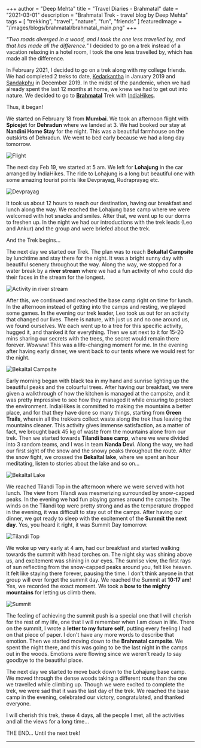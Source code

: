 +++
author = "Deep Mehta"
title = "Travel Diaries - Brahmatal"
date = "2021-03-01"
description = "Brahmatal Trek - travel blog by Deep Mehta"
tags = [
    "trekking",
    "travel",
    "nature",
    "fun",
    "friends"
]
featuredImage = "/images/blogs/brahmatal/brahmatal_main.png"
+++

*"Two roads diverged in a wood, and I took the one less travelled by, and that has made all the difference."*
I decided to go on a trek instead of a vacation relaxing in a hotel room, I took the one less travelled by, which has made all the difference.

In February 2021, I decided to go on a trek along with my college friends. We had completed 2 treks to date, [Kedarkantha](https://indiahikes.com/kedarkantha-trek/) in January 2019 and [Sandakphu](https://indiahikes.com/sandakphu-phalut/) in December 2019. In the midst of the pandemic, when we had already spent the last 12 months at home, we knew we had to get out into nature. We decided to go to **[Brahmatal](https://indiahikes.com/brahmatal-trek/)** Trek with [IndiaHikes](https://indiahikes.com/).

Thus, it began!

We started on February 18 from **Mumbai**. We took an afternoon flight with **Spicejet** for **Dehradun** where we landed at 3. We had booked our stay at **Nandini Home Stay** for the night. This was a beautiful farmhouse on the outskirts of Dehradun. We went to bed early because we had a long day tomorrow.

![Flight](/images/blogs/brahmatal/flight.png)

The next day Feb 19, we started at 5 am. We left for **Lohajung** in the car arranged by IndiaHikes. The ride to Lohajung is a long but beautiful one with some amazing tourist points like Devprayag, Rudraprayag etc.

![Devprayag](/images/blogs/brahmatal/devprayag.png)

It took us about 12 hours to reach our destination, having our breakfast and lunch along the way. We reached the Lohajung base camp where we were welcomed with hot snacks and smiles. After that, we went up to our dorms to freshen up. In the night we had our introductions with the trek leads (Leo and Ankur) and the group and were briefed about the trek.

And the Trek begins...

The next day we started our Trek. The plan was to reach **Bekaltal Campsite** by lunchtime and stay there for the night. It was a bright sunny day with beautiful scenery throughout the way. Along the way, we stopped for a water break by a **river stream** where we had a fun activity of who could dip their faces in the stream for the longest.

![Activity in river stream](/images/blogs/brahmatal/deep_underwater.png)

After this, we continued and reached the base camp right on time for lunch. In the afternoon instead of getting into the camps and resting, we played some games. In the evening our trek leader, Leo took us out for an activity that changed our lives. There is nature, with just us and no one around us, we found ourselves. We each went up to a tree for this specific activity, hugged it, and thanked it for everything. Then we sat next to it for 15-20 mins sharing our secrets with the trees, the secret would remain there forever. Wowww! This was a life-changing moment for me. In the evening after having early dinner, we went back to our tents where we would rest for the night.

![Bekaltal Campsite](/images/blogs/brahmatal/bekaltal_campsite.png)

Early morning began with black tea in my hand and sunrise lighting up the beautiful peaks and the colourful trees. After having our breakfast, we were given a walkthrough of how the kitchen is managed at the campsite, and it was pretty impressive to see how they managed it while ensuring to protect the environment. IndiaHikes is committed to making the mountains a better place, and for that they have done so many things, starting from **Green Trails**, wherein all the trekkers collect waste along the trek thus leaving the mountains cleaner. This activity gives immense satisfaction, as a matter of fact, we brought back 45 kg of waste from the mountains alone from our trek.
Then we started towards **Tilandi base camp**, where we were divided into 3 random teams, and I was in team **Nanda Devi**. Along the way, we had our first sight of the snow and the snowy peaks throughout the route. After the snow fight, we crossed the **Bekaltal lake**, where we spent an hour meditating, listen to stories about the lake and so on...

![Bekaltal Lake](/images/blogs/brahmatal/bekaltal_lake.png)

We reached Tilandi Top in the afternoon where we were served with hot lunch. The view from Tilandi was mesmerizing surrounded by snow-capped peaks. In the evening we had fun playing games around the campsite. The winds on the Tilandi top were pretty strong and as the temperature dropped in the evening, it was difficult to stay out of the camps. After having our dinner, we got ready to sleep with the excitement of the **Summit the next day**. Yes, you heard it right, it was Summit Day tomorrow.

![Tilandi Top](/images/blogs/brahmatal/tilandi_top.png)

We woke up very early at 4 am, had our breakfast and started walking towards the summit with head torches on. The night sky was shining above us, and excitement was shining in our eyes. The sunrise view, the first rays of sun reflecting from the snow-capped peaks around you, felt like heaven. It felt like staying there forever, pausing the time. I don't think anyone in that group will ever forget the summit day. We reached the Summit at **10:17 am**! Yes, we recorded the exact moment. We took a **bow to the mighty mountains** for letting us climb them.

![Summit](/images/blogs/brahmatal/summit.png)

The feeling of achieving the summit push is a special one that I will cherish for the rest of my life, one that I will remember when I am down in life. There on the summit, I wrote a **letter to my future self**, putting every feeling I had on that piece of paper. I don't have any more words to describe that emotion.
Then we started moving down to the **Brahmatal campsite**. We spent the night there, and this was going to be the last night in the camps out in the woods. Emotions were flowing since we weren't ready to say goodbye to the beautiful place.

The next day we started to move back down to the Lohajung base camp. We moved through the dense woods taking a different route than the one we travelled while climbing up. Though we were excited to complete the trek, we were sad that it was the last day of the trek. We reached the base camp in the evening, celebrated our victory, congratulated, and thanked everyone.

I will cherish this trek, these 4 days, all the people I met, all the activities and all the views for a long time...

THE END... Until the next trek!

---
